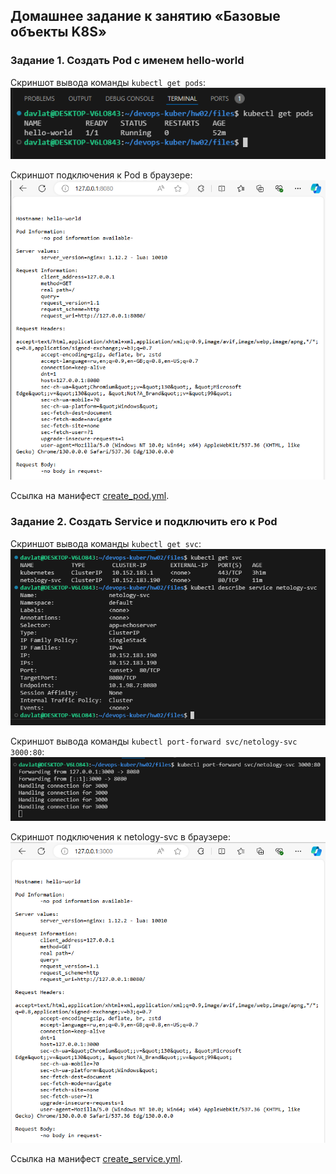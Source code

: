 ## Домашнее задание к занятию «Базовые объекты K8S»

### Задание 1. Создать Pod с именем hello-world
Скриншот вывода команды `kubectl get pods`:  
![Скриншот 1](./img/1.png)  

Скриншот подключения к Pod в браузере:    
![Скриншот 2](./img/2.png)

Ссылка на манифест [create_pod.yml](./files/create_pod.yml).


### Задание 2. Создать Service и подключить его к Pod
Скриншот вывода команды `kubectl get svc`:  
![Скриншот 3](./img/3.png)  

Скриншот вывода команды `kubectl port-forward svc/netology-svc 3000:80`:  
![Скриншот 4](./img/4.png)  

Скриншот подключения к netology-svc в браузере:    
![Скриншот 5](./img/5.png)  

Ссылка на манифест [create_service.yml](./files/create_service.yml).